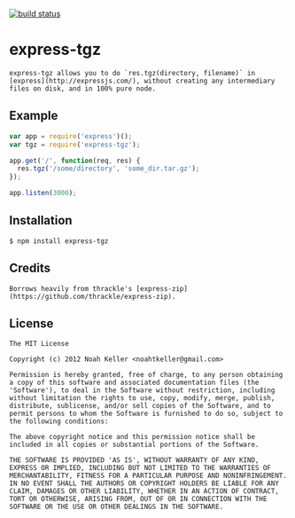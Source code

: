[![build status](https://api.travis-ci.org/repositories/noahtkeller/express-tgz.png)](https://api.travis-ci.org/repositories/noahtkeller/express-tgz.png)

# express-tgz

    express-tgz allows you to do `res.tgz(directory, filename)` in [express](http://expressjs.com/), without creating any intermediary files on disk, and in 100% pure node.

## Example
```js
var app = require('express')();
var tgz = require('express-tgz');

app.get('/', function(req, res) {
  res.tgz('/some/directory', 'some_dir.tar.gz');
});

app.listen(3000);
```

## Installation

    $ npm install express-tgz

## Credits

    Borrows heavily from thrackle's [express-zip](https://github.com/thrackle/express-zip).

## License

    The MIT License

    Copyright (c) 2012 Noah Keller <noahtkeller@gmail.com>

    Permission is hereby granted, free of charge, to any person obtaining
    a copy of this software and associated documentation files (the
    'Software'), to deal in the Software without restriction, including
    without limitation the rights to use, copy, modify, merge, publish,
    distribute, sublicense, and/or sell copies of the Software, and to
    permit persons to whom the Software is furnished to do so, subject to
    the following conditions:

    The above copyright notice and this permission notice shall be
    included in all copies or substantial portions of the Software.

    THE SOFTWARE IS PROVIDED 'AS IS', WITHOUT WARRANTY OF ANY KIND,
    EXPRESS OR IMPLIED, INCLUDING BUT NOT LIMITED TO THE WARRANTIES OF
    MERCHANTABILITY, FITNESS FOR A PARTICULAR PURPOSE AND NONINFRINGEMENT.
    IN NO EVENT SHALL THE AUTHORS OR COPYRIGHT HOLDERS BE LIABLE FOR ANY
    CLAIM, DAMAGES OR OTHER LIABILITY, WHETHER IN AN ACTION OF CONTRACT,
    TORT OR OTHERWISE, ARISING FROM, OUT OF OR IN CONNECTION WITH THE
    SOFTWARE OR THE USE OR OTHER DEALINGS IN THE SOFTWARE.